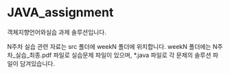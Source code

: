 # JAVA_assignment
객체지향언어와실습 과제 솔루션입니다.

N주차 실습 관련 자료는 src 폴더에 weekN 폴더에 위치합니다.
weekN 폴더에는 N주차_실습_최종.pdf 파일로 실습문제 파일이 있으며,
*.java 파일로 각 문제의 솔루션 파일이 담겨있습니다.
